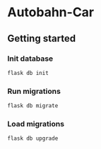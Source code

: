 # Autobahn-Car

## Getting started 

### Init database

```bash
flask db init
```

### Run migrations 

```bash
flask db migrate
```

### Load migrations 

```bash
flask db upgrade
```